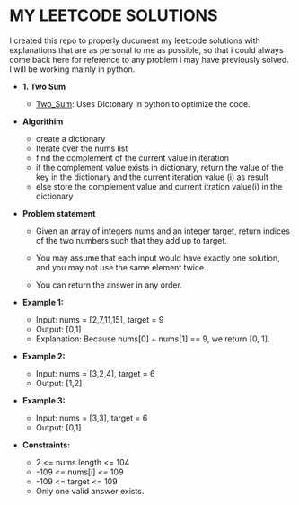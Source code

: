 # MY LEETCODE SOLUTIONS

I created this repo to properly ducument my leetcode solutions with explanations that are as personal to me as possible, so that i could always come back here for reference to any problem i may have previously solved. I will be working mainly in python.

* **1. Two Sum**
  * [Two_Sum](./Two_sum): Uses Dictonary in python to optimize the code.

* **Algorithim**
  * create a dictionary
  * Iterate over the nums list
  * find the complement of the current value in iteration
  * if the complement value exists in dictionary, return the value of
    the key in the dictionary and the current iteration value (i) as result
  * else store the complement value and current itration value(i) in the dictionary 
  
* **Problem statement**

  * Given an array of integers nums and an integer target, return indices of the two numbers such that they add up to target.

  * You may assume that each input would have exactly one solution, and you may not use the same element twice.

  * You can return the answer in any order.

* **Example 1:**
  * Input: nums = [2,7,11,15], target = 9
  * Output: [0,1]
  * Explanation: Because nums[0] + nums[1] == 9, we return [0, 1].

* **Example 2:**
  * Input: nums = [3,2,4], target = 6
  * Output: [1,2]

* **Example 3:**
  * Input: nums = [3,3], target = 6
  * Output: [0,1]
 
* **Constraints:**
  * 2 <= nums.length <= 104
  * -109 <= nums[i] <= 109
  * -109 <= target <= 109
  * Only one valid answer exists.

